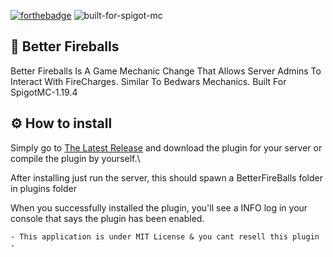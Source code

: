 [![forthebadge](https://forthebadge.com/images/badges/made-with-java.svg)](https://forthebadge.com)
![built-for-spigot-mc](https://user-images.githubusercontent.com/102294006/234592459-763d181e-43f1-47f2-972a-93b612bcb7fe.svg)


## 🧨 Better Fireballs
Better Fireballs Is A Game Mechanic Change That Allows Server Admins To Interact With FireCharges. Similar To Bedwars Mechanics. Built For SpigotMC-1.19.4

## ⚙ How to install
Simply go to [The Latest Release](https://github.com/Flame-Development/Better-Fireballs/releases/latest) and download the plugin for your server or compile the plugin by yourself.\

After installing just run the server, this should spawn a BetterFireBalls folder in plugins folder

When you successfully installed the plugin, you'll see a INFO log in your console that says the plugin has been enabled.

```
- This application is under MIT License & you cant resell this plugin -
```

